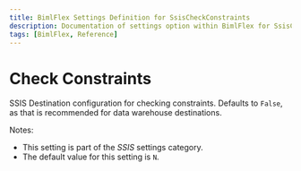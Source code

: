 ```yaml
---
title: BimlFlex Settings Definition for SsisCheckConstraints
description: Documentation of settings option within BimlFlex for SsisCheckConstraints
tags: [BimlFlex, Reference]
---
```


# Check Constraints

SSIS Destination configuration for checking constraints. Defaults to `False`, as that is recommended for data warehouse destinations.

Notes:

* This setting is part of the *SSIS* settings category.
* The default value for this setting is `N`.
